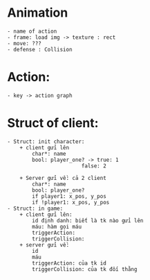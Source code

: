 # Animation
    - name of action
    - frame: load img -> texture : rect
    - move: ???
    - defense : Collision
# Action:
    - key -> action graph

# Struct of client:
    - Struct: init character: 
        + client gửi lên
            char*: name
            bool: player_one? -> true: 1
                            false: 2
        
        + Server gửi về: cả 2 client
            char*: name
            bool: player_one?
            if player1: x_pos, y_pos
            if !player1: x_pos, y_pos
    - Struct: in game:
        + client gửi lên:
            id định danh: biết là tk nào gửi lên
            máu: hàm gọi máu
            triggerAction:
            triggerCollision:
        + server gửi về:
            id
            máu
            triggerAction: của tk id
            triggerCollision: của tk đối thằng